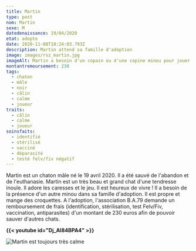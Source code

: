 ```yaml
---
title: Martin
type: post
nom: Martin
sexe: M
datedenaissance: 19/04/2020
etat: adopte
date: 2020-11-08T18:24:03.793Z
description: Martin attend sa famille d'adoption
image: images/rsz_martin.jpg
imageAlt: Martin a besoin d'un copain ou d'une copine minou pour jouer.
montantremoursement: 230
tags:
  - chaton
  - mâle
  - noir
  - câlin
  - calme
  - joueur
traits:
  - câlin
  - calme
  - joueur
soinsfaits:
  - identifié
  - stérilisé
  - vacciné
  - déparasité
  - testé felv/fiv négatif
---
```

Martin est un chaton mâle né le 19 avril 2020. Il a été sauvé de l'abandon et de l'euthanasie. Martin est un très beau et grand chat d'une tendresse inouïe. Il adore les caresses et le jeu. Il est heureux de vivre ! Il a besoin de la présence d'un autre minou dans sa famille d'adoption. Il est propre et mange des croquettes. A l'adoption, l'association B.A.79 demande un remboursement de frais (identification, stérilisation, test Felv/Fiv, vaccination, antiparasites) d'un montant de 230 euros afin de pouvoir sauver d'autres chats.

**{{< youtube id="Dj_Al84BPA4" >}}**

![](images/martin2.jpg "Martin est toujours très calme")